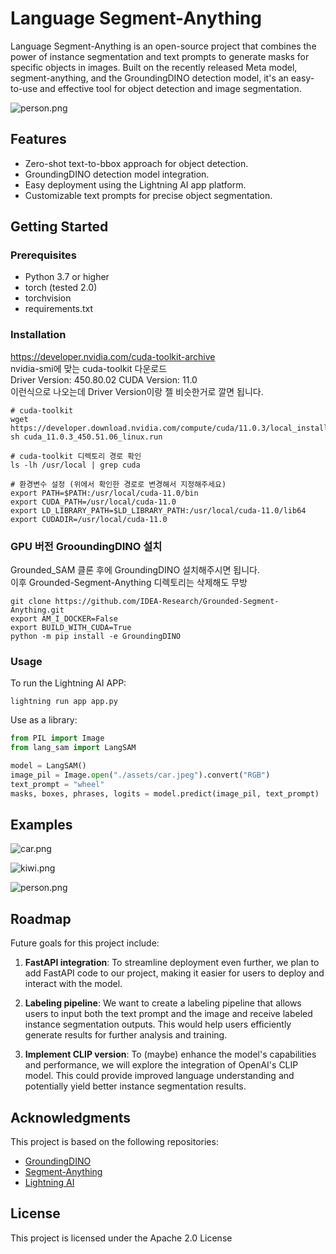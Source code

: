 # Language Segment-Anything

Language Segment-Anything is an open-source project that combines the power of instance segmentation and text prompts to generate masks for specific objects in images. Built on the recently released Meta model, segment-anything, and the GroundingDINO detection model, it's an easy-to-use and effective tool for object detection and image segmentation.

![person.png](/assets/outputs/person.png)

## Features

- Zero-shot text-to-bbox approach for object detection.
- GroundingDINO detection model integration.
- Easy deployment using the Lightning AI app platform.
- Customizable text prompts for precise object segmentation.

## Getting Started

### Prerequisites

- Python 3.7 or higher
- torch (tested 2.0)
- torchvision
- requirements.txt

### Installation
https://developer.nvidia.com/cuda-toolkit-archive  
nvidia-smi에 맞는 cuda-toolkit 다운로드  
Driver Version: 450.80.02   CUDA Version: 11.0  
이런식으로 나오는데 Driver Version이랑 젤 비슷한거로 깔면 됩니다.
```
# cuda-toolkit
wget https://developer.download.nvidia.com/compute/cuda/11.0.3/local_installers/cuda_11.0.3_450.51.06_linux.run
sh cuda_11.0.3_450.51.06_linux.run

# cuda-toolkit 디렉토리 경로 확인
ls -lh /usr/local | grep cuda

# 환경변수 설정 (위에서 확인한 경로로 변경해서 지정해주세요)
export PATH=$PATH:/usr/local/cuda-11.0/bin
export CUDA_PATH=/usr/local/cuda-11.0
export LD_LIBRARY_PATH=$LD_LIBRARY_PATH:/usr/local/cuda-11.0/lib64
export CUDADIR=/usr/local/cuda-11.0
```

### GPU 버전 GrooundingDINO 설치
Grounded_SAM 클론 후에 GroundingDINO 설치해주시면 됩니다.  
이후 Grounded-Segment-Anything 디렉토리는 삭제해도 무방
```
git clone https://github.com/IDEA-Research/Grounded-Segment-Anything.git
export AM_I_DOCKER=False
export BUILD_WITH_CUDA=True
python -m pip install -e GroundingDINO
```

### Usage

To run the Lightning AI APP:

`lightning run app app.py`

Use as a library:

```python
from PIL import Image
from lang_sam import LangSAM

model = LangSAM()
image_pil = Image.open("./assets/car.jpeg").convert("RGB")
text_prompt = "wheel"
masks, boxes, phrases, logits = model.predict(image_pil, text_prompt)
```

## Examples

![car.png](/assets/outputs/car.png)

![kiwi.png](/assets/outputs/kiwi.png)

![person.png](/assets/outputs/person.png)

## Roadmap

Future goals for this project include:

1. **FastAPI integration**: To streamline deployment even further, we plan to add FastAPI code to our project, making it easier for users to deploy and interact with the model.

1. **Labeling pipeline**: We want to create a labeling pipeline that allows users to input both the text prompt and the image and receive labeled instance segmentation outputs. This would help users efficiently generate results for further analysis and training.

1. **Implement CLIP version**: To (maybe) enhance the model's capabilities and performance, we will explore the integration of OpenAI's CLIP model. This could provide improved language understanding and potentially yield better instance segmentation results.

## Acknowledgments

This project is based on the following repositories:

- [GroundingDINO](https://github.com/IDEA-Research/GroundingDINO)
- [Segment-Anything](https://github.com/facebookresearch/segment-anything)
- [Lightning AI](https://github.com/Lightning-AI/lightning)

## License

This project is licensed under the Apache 2.0 License

